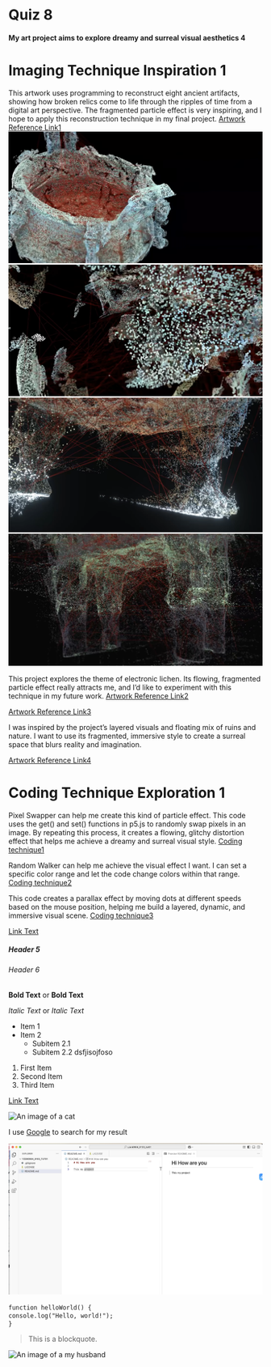 # Quiz 8

#### My art project aims to explore dreamy and surreal visual aesthetics 4

# Imaging Technique Inspiration 1

This artwork uses programming to reconstruct eight ancient artifacts, showing how broken relics come to life through the ripples of time from a digital art perspective. The fragmented particle effect is very inspiring, and I hope to apply this reconstruction technique in my final project.
[Artwork Reference Link1](https://www.bilibili.com/video/BV1DC4y1d7gd/?spm_id_from=333.337.search-card.all.click&vd_source=a1518caac7875e4722f1d25a07010a11)
![An image of the Artwork Reference1](readmeImages/1.png) ![An image of the Artwork Reference1](readmeImages/2.png)
![An image of the Artwork Reference1](readmeImages/3.png)
![An image of the Artwork Reference1](readmeImages/4.png)





This project explores the theme of electronic lichen. Its flowing, fragmented particle effect really attracts me, and I’d like to experiment with this technique in my future work.
[Artwork Reference Link2](https://www.bilibili.com/video/BV1mM411U7cn/?spm_id_from=333.788.recommend_more_video.17&vd_source=a1518caac7875e4722f1d25a07010a11)

[Artwork Reference Link3](https://www.bilibili.com/video/BV1CA41197fX/?spm_id_from=333.788.recommend_more_video.-1&vd_source=a1518caac7875e4722f1d25a07010a11)







I was inspired by the project’s layered visuals and floating mix of ruins and nature. I want to use its fragmented, immersive style to create a surreal space that blurs reality and imagination.

[Artwork Reference Link4](https://cifra.com/project/3e372bdb-86de-47ee-84d5-a8790141450b)



# Coding Technique Exploration 1

Pixel Swapper can help me create this kind of particle effect. This code uses the get() and set() functions in p5.js to randomly swap pixels in an image. By repeating this process, it creates a flowing, glitchy distortion effect that helps me achieve a dreamy and surreal visual style.
[Coding technique1](https://happycoding.io/tutorials/p5js/images/pixel-swapperv)


Random Walker can help me achieve the visual effect I want. I can set a specific color range and let the code change colors within that range.
[Coding technique2](https://happycoding.io/tutorials/p5js/animation/random-walker)


This code creates a parallax effect by moving dots at different speeds based on the mouse position, helping me build a layered, dynamic, and immersive visual scene.
[Coding technique3](https://happycoding.io/tutorials/p5js/creating-classes/parallax-dots)







[Link Text](https://www.google.com)







##### Header 5
###### Header 6






**Bold Text** or __Bold Text__

*Italic Text* or _Italic Text_


- Item 1
- Item 2
  - Subitem 2.1
  - Subitem 2.2 dsfjisojfoso


1. First Item
2. Second Item
3. Third Item

[Link Text](https://www.google.com)


![An image of a cat](https://i.pinimg.com/736x/0c/5e/a4/0c5ea451dda755d0fa4db0da50e35e17.jpg)

I use [Google](https://www.google.com.hk/webhp?hl=zh-CN&sourceid=cnhp&gws_rd=ssl) to search for my result

![An image of the pic](readmeImages/testpic.png)


```
function helloWorld() {
console.log("Hello, world!");
}
```

> This is a blockquote.

![An image of a my husband](https://i.pinimg.com/736x/01/dd/b9/01ddb9a9e8a8069912d5ace626a84ef6.jpg)
